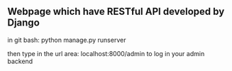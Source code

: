 ## Webpage which have RESTful API developed by Django

in git bash: python manage.py runserver

then type in the url area: localhost:8000/admin    to log in your admin backend
